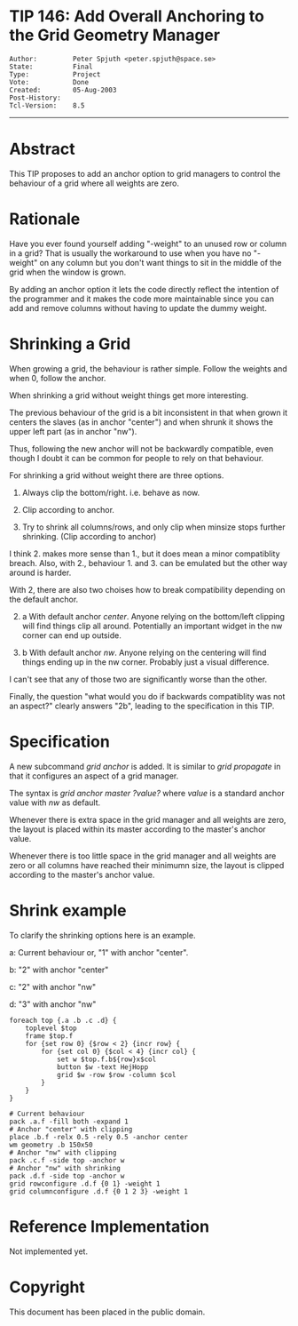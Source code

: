 # TIP 146: Add Overall Anchoring to the Grid Geometry Manager
	Author:         Peter Spjuth <peter.spjuth@space.se>
	State:          Final
	Type:           Project
	Vote:           Done
	Created:        05-Aug-2003
	Post-History:   
	Tcl-Version:    8.5
-----

# Abstract

This TIP proposes to add an anchor option to grid managers to control
the behaviour of a grid where all weights are zero.

# Rationale

Have you ever found yourself adding "-weight" to an unused row or
column in a grid?  That is usually the workaround to use when you have
no "-weight" on any column but you don't want things to sit in the
middle of the grid when the window is grown.

By adding an anchor option it lets the code directly reflect the
intention of the programmer and it makes the code more maintainable
since you can add and remove columns without having to update the
dummy weight.

# Shrinking a Grid

When growing a grid, the behaviour is rather simple.  Follow the
weights and when 0, follow the anchor.

When shrinking a grid without weight things get more interesting.

The previous behaviour of the grid is a bit inconsistent in that when
grown it centers the slaves \(as in anchor "center"\) and when shrunk it
shows the upper left part \(as in anchor "nw"\).

Thus, following the new anchor will not be backwardly compatible, even
though I doubt it can be common for people to rely on that behaviour.

For shrinking a grid without weight there are three options.

 1. Always clip the bottom/right.  i.e. behave as now.

 2. Clip according to anchor.

 3. Try to shrink all columns/rows, and only clip when minsize stops
    further shrinking.  \(Clip according to anchor\)

I think 2. makes more sense than 1., but it does mean a minor
compatiblity breach.  Also, with 2., behaviour 1. and 3. can be emulated
but the other way around is harder.

With 2, there are also two choises how to break compatibility depending
on the default anchor.

 2. a  With default anchor _center_.  Anyone relying on the
bottom/left clipping will find things clip all around.  Potentially an
important widget in the nw corner can end up outside.

 2. b  With default anchor _nw_.  Anyone relying on the centering will
find things ending up in the nw corner.  Probably just a visual
difference.

I can't see that any of those two are significantly worse than the other.

Finally, the question "what would you do if backwards compatiblity was
not an aspect?" clearly answers "2b",
leading to the specification in this TIP.

# Specification

A new subcommand _grid anchor_ is added.  It is similar to _grid
propagate_ in that it configures an aspect of a grid manager.

The syntax is _grid anchor master ?value?_ where _value_ is a
standard anchor value with _nw_ as default.

Whenever there is extra space in the grid manager and all weights
are zero, the layout is placed within its master according to the
master's anchor value.

Whenever there is too little space in the grid manager and all weights
are zero or all columns have reached their minimumn size, the layout is
clipped according to the master's anchor value.

# Shrink example

To clarify the shrinking options here is an example.

a: Current behaviour or, "1" with anchor "center".

b: "2" with anchor "center"

c: "2" with anchor "nw"

d: "3" with anchor "nw"

	foreach top {.a .b .c .d} {
	    toplevel $top
	    frame $top.f
	    for {set row 0} {$row < 2} {incr row} {
	        for {set col 0} {$col < 4} {incr col} {
	            set w $top.f.b${row}x$col
	            button $w -text HejHopp
	            grid $w -row $row -column $col
	        }                       
	    }                           
	}                               
	
	# Current behaviour
	pack .a.f -fill both -expand 1
	# Anchor "center" with clipping
	place .b.f -relx 0.5 -rely 0.5 -anchor center
	wm geometry .b 150x50
	# Anchor "nw" with clipping
	pack .c.f -side top -anchor w
	# Anchor "nw" with shrinking
	pack .d.f -side top -anchor w
	grid rowconfigure .d.f {0 1} -weight 1
	grid columnconfigure .d.f {0 1 2 3} -weight 1

# Reference Implementation

Not implemented yet.

# Copyright

This document has been placed in the public domain.

